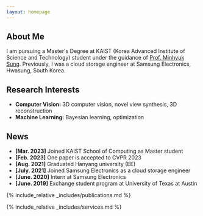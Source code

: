 ```yaml
---
layout: homepage
---
```


## About Me

I am pursuing a Master's Degree at KAIST (Korea Advanced Institute of Science and Technology) student under the guidance of <a href="https://mhsung.github.io/">Prof. Minhyuk Sung</a>.
Previously, I was a cloud storage engineer at Samsung Electronics, Hwasung, South Korea. 

## Research Interests

- **Computer Vision:** 3D computer vision, novel view synthesis, 3D reconstruction
- **Machine Learning:** Bayesian learning, optimization

## News

- **[Mar. 2023]** Joined KAIST School of Computing as Master student
- **[Feb. 2023]** One paper is accepted to CVPR 2023
- **[Aug. 2021]** Graduated Hanyang university (EE)
- **[July. 2021]** Joined Samsung Electronics as a cloud storage engineer
- **[June. 2020]** Intern at Samsung Electronics 
- **[June. 2019]** Exchange student program at University of Texas at Austin

{% include_relative _includes/publications.md %}

{% include_relative _includes/services.md %}
